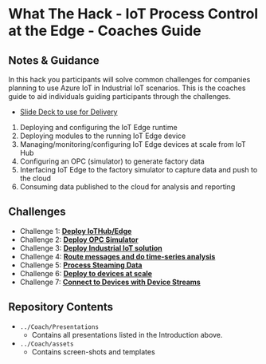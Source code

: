 # What The Hack - IoT Process Control at the Edge - Coaches Guide


## Notes & Guidance

In this hack you participants will solve common challenges for companies planning to use Azure IoT in Industrial IoT scenarios.  This is the coaches guide to aid individuals guiding participants through the challenges.  

+ [Slide Deck to use for Delivery](../Student/assets/IoTHub_Edge.pptx)

1. Deploying and configuring the IoT Edge runtime
1. Deploying modules to the running IoT Edge device
1. Managing/monitoring/configuring IoT Edge devices at scale from IoT Hub
1. Configuring an OPC (simulator) to generate factory data
1. Interfacing IoT Edge to the factory simulator to capture data and push to the cloud
1. Consuming data published to the cloud for analysis and reporting

## Challenges

- Challenge 1: **[Deploy IoTHub/Edge](Challenge-01.md)**
- Challenge 2: **[Deploy OPC Simulator](Challenge-02.md)** 
- Challenge 3: **[Deploy Industrial IoT solution](Challenge-03.md)**
- Challenge 4: **[Route messages and do time-series analysis](Challenge-04.md)** 
- Challenge 5: **[Process Steaming Data](Challenge-05.md)**
- Challenge 6: **[Deploy to devices at scale](Challenge-06.md)**
- Challenge 7: **[Connect to Devices with Device Streams](Challenge-07.md)**


## Repository Contents

- `../Coach/Presentations`
  - Contains all presentations listed in the Introduction above.
- `../Coach/assets`
  - Contains screen-shots and templates

